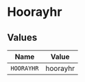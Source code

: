 # Hoorayhr


## Values

| Name       | Value      |
| ---------- | ---------- |
| `HOORAYHR` | hoorayhr   |